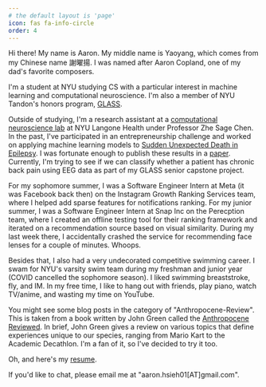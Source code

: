 ```yaml
---
# the default layout is 'page'
icon: fas fa-info-circle
order: 4
---
```


Hi there! My name is Aaron. My middle name is Yaoyang, which comes from my Chinese name 謝曜揚. I was named after Aaron Copland, one of my dad's favorite composers. 

I'm a student at NYU studying CS with a particular interest in machine learning and computational neuroscience. I'm also a member of NYU Tandon's honors program, [GLASS](https://engineering.nyu.edu/academics/support-services/undergraduate/glass). 

Outside of studying, I'm a research assistant at a [computational neuroscience lab](http://www.cn3laboratory.org/home.html) at NYU Langone Health under Professor Zhe Sage Chen. In the past, I've participated in an entrepreneurship challenge and worked on applying machine learning models to [Sudden Unexpected Death in Epilepsy](https://www.cdc.gov/epilepsy/about/sudep/index.htm). I was fortunate enough to publish these results in a [paper](https://www.frontiersin.org/articles/10.3389/fneur.2022.858333/full). Currently, I'm trying to see if we can classify whether a patient has chronic back pain using EEG data as part of my GLASS senior capstone project. 

For my sophomore summer, I was a Software Engineer Intern at Meta (it was Facebook back then) on the Instagram Growth Ranking Services team, where I helped add sparse features for notifications ranking. For my junior summer, I was a Software Engineer Intern at Snap Inc on the Perecption team, where I created an offline testing tool for their ranking framework and iterated on a recommendation source based on visual similarity. During my last week there, I accidentally crashed the service for recommending face lenses for a couple of minutes. Whoops.

Besides that, I also had a very undecorated competitive swimming career. I swam for NYU's varsity swim team during my freshman and junior year (COVID cancelled the sophomore season). I liked swimming breaststroke, fly, and IM. In my free time, I like to hang out with friends, play piano, watch TV/anime, and wasting my time on YouTube.

You might see some blog posts in the category of "Anthropocene-Review". This is taken from a book written by John Green called the [Anthropocene Reviewed](https://www.goodreads.com/book/show/55145261-the-anthropocene-reviewed). In brief, John Green gives a review on various topics that define experiences unique to our species, ranging from Mario Kart to the Academic Decathlon. I'm a fan of it, so I've decided to try it too.

Oh, and here's my [resume](https://aaronh314.github.io/assets/Aaron_Hsieh_Resume.pdf).

If you'd like to chat, please email me at "aaron.hsieh01[AT]gmail.com".